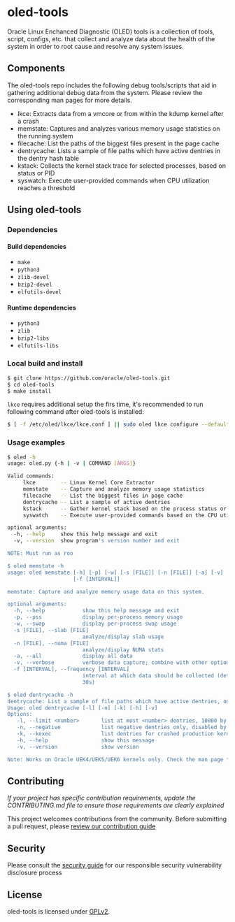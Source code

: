 # oled-tools

Oracle Linux Enchanced Diagnostic (OLED) tools is a collection of tools,
script, configs, etc. that collect and analyze data about the health of the
system in order to root cause and resolve any system issues.

## Components

The oled-tools repo includes the following debug tools/scripts that aid in
gathering additional debug data from the system. Please review the
corresponding man pages for more details.

- lkce: Extracts data from a vmcore or from within the kdump kernel after a
  crash
- memstate: Captures and analyzes various memory usage statistics on the
  running system
- filecache: List the paths of the biggest files present in the page cache
- dentrycache: Lists a sample of file paths which have active dentries in the
  dentry hash table
- kstack: Collects the kernel stack trace for selected processes, based on
  status or PID
- syswatch: Execute user-provided commands when CPU utilization reaches a
  threshold

## Using oled-tools

### Dependencies

#### Build dependencies

- `make`
- `python3`
- `zlib-devel`
- `bzip2-devel`
- `elfutils-devel`

#### Runtime dependencies

- `python3`
- `zlib`
- `bzip2-libs`
- `elfutils-libs`

### Local build and install

```bash
$ git clone https://github.com/oracle/oled-tools.git
$ cd oled-tools
$ make install
```

`lkce` requires additional setup the firs time, it's recommended to run
following command after oled-tools is installed:

```bash
$ [ -f /etc/oled/lkce/lkce.conf ] || sudo oled lkce configure --default
```

### Usage examples

```bash
$ oled -h
usage: oled.py {-h | -v | COMMAND [ARGS]}

Valid commands:
     lkce        -- Linux Kernel Core Extractor
     memstate    -- Capture and analyze memory usage statistics
     filecache   -- List the biggest files in page cache
     dentrycache -- List a sample of active dentries
     kstack      -- Gather kernel stack based on the process status or PID
     syswatch    -- Execute user-provided commands based on the CPU utilization

optional arguments:
  -h, --help     show this help message and exit
  -v, --version  show program's version number and exit

NOTE: Must run as roo

$ oled memstate -h
usage: oled memstate [-h] [-p] [-w] [-s [FILE]] [-n [FILE]] [-a] [-v]
                     [-f [INTERVAL]]

memstate: Capture and analyze memory usage data on this system.

optional arguments:
  -h, --help            show this help message and exit
  -p, --pss             display per-process memory usage
  -w, --swap            display per-process swap usage
  -s [FILE], --slab [FILE]
                        analyze/display slab usage
  -n [FILE], --numa [FILE]
                        analyze/display NUMA stats
  -a, --all             display all data
  -v, --verbose         verbose data capture; combine with other options
  -f [INTERVAL], --frequency [INTERVAL]
                        interval at which data should be collected (default:
                        30s)

$ oled dentrycache -h
dentrycache: List a sample of file paths which have active dentries, on this system.
Usage: oled dentrycache [-l] [-n] [-k] [-h] [-v]
Options:
   -l, --limit <number>       list at most <number> dentries, 10000 by default
   -n, --negative             list negative dentries only, disabled by default
   -k, --kexec                list dentries for crashed production kernel
   -h, --help                 show this message
   -v, --version              show version

Note: Works on Oracle UEK4/UEK5/UEK6 kernels only. Check the man page for more information.
```

## Contributing

*If your project has specific contribution requirements, update the CONTRIBUTING.md file to ensure those requirements are clearly explained*

This project welcomes contributions from the community. Before submitting a pull request, please [review our contribution guide](./CONTRIBUTING.md)

## Security

Please consult the [security guide](./SECURITY.md) for our responsible security vulnerability disclosure process

## License

oled-tools is licensed under [GPLv2](LICENSE.txt).
